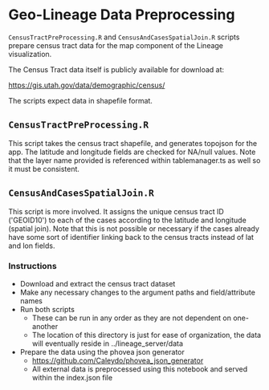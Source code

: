 # Geo-Lineage Data Preprocessing

 `CensusTractPreProcessing.R` and `CensusAndCasesSpatialJoin.R` scripts prepare census tract data for
  the map component of the Lineage visualization. 
  
  The Census Tract data itself is publicly available for download at: 
  
  https://gis.utah.gov/data/demographic/census/
  
  The scripts expect data in shapefile format.
  
  ## `CensusTractPreProcessing.R`
  This script takes the census tract shapefile, and generates topojson for the app.
  The latitude and longitude fields are checked for NA/null values. Note that the layer name provided is referenced
  within tablemanager.ts as well so it must be consistent. 
  
  ## `CensusAndCasesSpatialJoin.R`
  This script is more involved. It assigns the unique census tract ID ('GEOID10') to each of the cases according to the 
  latitude and longitude (spatial join). Note that this is not possible or necessary if the cases already have some sort
  of identifier linking back to the census tracts instead of lat and lon fields. 

### Instructions 
* Download and extract the census tract dataset
* Make any necessary changes to the argument paths and field/attribute names
* Run both scripts
    * These can be run in any order as they are not dependent on one-another
    * The location of this directory is just for ease of organization, the data will eventually reside in ../lineage_server/data
* Prepare the data using the phovea json generator
    * https://github.com/Caleydo/phovea_json_generator
    * All external data is preprocessed using this notebook and served within the index.json file
    
